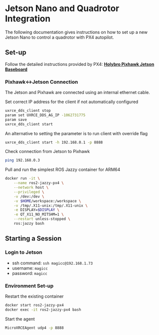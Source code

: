 # Jetson Nano and Quadrotor Integration

The following documentation gives instructions on how to set up a new Jetson Nano to control a quadrotor with PX4 autopilot. 

## Set-up

Follow the detailed instructions provided by PX4: [**Holybro Pixhawk Jetson Baseboard**](https://docs.px4.io/main/en/companion_computer/holybro_pixhawk_jetson_baseboard)

### Pixhawk<->Jetson Connection

The Jetson and Pixhawk are connected using an internal ethernet cable.

Set correct IP address for the client if not automatically configured
```bash
uxrce_dds_client stop
param set UXRCE_DDS_AG_IP -1062731775
param save
uxrce_dds_client start
```

An alternative to setting the parameter is to run client with override flag
```bash
uxrce_dds_client start -h 192.168.0.1 -p 8888
```

Check connection from Jetson to Pixhawk
```bash
ping 192.168.0.3
```

Pull and run the simplest ROS Jazzy container for ARM64
```bash
docker run -it \
    --name ros2-jazzy-px4 \
    --network host \
    --privileged \
    -v /dev:/dev \
    -v $HOME/workspace:/workspace \
    -v /tmp/.X11-unix:/tmp/.X11-unix \
    -e DISPLAY=$DISPLAY \
    -e QT_X11_NO_MITSHM=1 \
    --restart unless-stopped \
    ros:jazzy bash
```

## Starting a Session

### Login to Jetson

- ssh command: `ssh magicc@192.168.1.73`
- username: `magicc`
- password: `magicc`

### Environment Set-up

Restart the existing container
```bash
docker start ros2-jazzy-px4
docker exec -it ros2-jazzy-px4 bash
```

Start the agent

```bash
MicroXRCEAgent udp4 -p 8888
```    
    